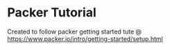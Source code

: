 # Packer Tutorial

Created to follow packer getting started tute @ https://www.packer.io/intro/getting-started/setup.html
